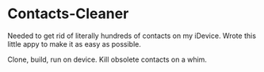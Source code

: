 # Contacts-Cleaner
Needed to get rid of literally hundreds of contacts on my iDevice. Wrote this little appy to make it as easy as possible.

Clone, build, run on device. Kill obsolete contacts on a whim.
